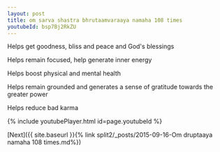 ```yaml
---
layout: post
title: om sarva shastra bhrutaamvaraaya namaha 108 times
youtubeId: bsp7Bj2RkZU
---
```

 
 
Helps get goodness, bliss and peace and God's blessings
 
Helps remain focused, help generate inner energy 
 
Helps boost physical and mental health 
 
Helps remain grounded and generates a sense of gratitude towards the greater power 
 
Helps reduce bad karma
 
 
 
 


{% include youtubePlayer.html id=page.youtubeId %}
 
[Next]({{ site.baseurl }}{% link  split2/_posts/2015-09-16-Om druptaaya namaha 108 times.md%})
 
